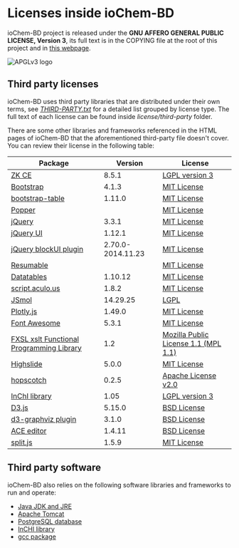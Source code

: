 # Licenses inside ioChem-BD

ioChem-BD project is released under the **GNU AFFERO GENERAL PUBLIC LICENSE, Version 3**, its full text is in the COPYING file at the root of this project and in [this webpage](https://www.gnu.org/licenses/agpl-3.0.html).

![APGLv3 logo](https://www.gnu.org/graphics/agplv3-with-text-162x68.png "GNU AFFERO GENERAL PUBLIC LICENSE, Version 3")

## Third party licenses

ioChem-BD uses third party libraries that are distributed under their own terms, see [*THIRD-PARTY.txt*](license/THIRD-PARTY.txt) for a detailed list grouped by license type. The full text of each license can be found inside *license/third-party* folder.

There are some other libraries and frameworks referenced in the HTML pages of ioChem-BD that the aforementioned third-party file doesn't cover. You can review their license in the following table:

| **Package** | **Version** |  **License** |
|--|--|--|
| [ZK CE](https://www.zkoss.org) | 8.5.1 | [LGPL version 3](http://www.gnu.org/licenses/lgpl-3.0.html) | 
| [Bootstrap](https://getbootstrap.com/) | 4.1.3 | [MIT License](http://www.opensource.org/licenses/mit-license.html) |
| [bootstrap-table](https://github.com/wenzhixin/bootstrap-table) | 1.11.0 |  [MIT License](http://www.opensource.org/licenses/mit-license.html) |
| [Popper](https://popper.js.org/) |  | [MIT License](http://www.opensource.org/licenses/mit-license.html) |
| [jQuery](https://jquery.org) | 3.3.1 | [MIT License](http://www.opensource.org/licenses/mit-license.html) |
| [jQuery UI](http://jqueryui.com) | 1.12.1 | [MIT License](http://www.opensource.org/licenses/mit-license.html) |
| [jQuery blockUI plugin](http://malsup.com/jquery/block/) | 2.70.0-2014.11.23 | [MIT License](http://www.opensource.org/licenses/mit-license.html) |
| [Resumable](http://github.com/23/resumable.js) |  | [MIT License](http://www.opensource.org/licenses/mit-license.html) |
| [Datatables](https://datatables.net) | 1.10.12 | [MIT License](http://www.opensource.org/licenses/mit-license.html) |
| [script.aculo.us](http://script.aculo.us) | 1.8.2 | [MIT License](http://www.opensource.org/licenses/mit-license.html) | 
| [JSmol](http://wiki.jmol.org/index.php/JSmol) | 14.29.25 | [LGPL](http://www.gnu.org/licenses/lgpl.html) |
| [Plotly.js](https://plot.ly/) | 1.49.0 | [MIT License](http://www.opensource.org/licenses/mit-license.html) |
| [Font Awesome](https://fontawesome.com) |  5.3.1 | [MIT License](http://www.opensource.org/licenses/mit-license.html) |
| [FXSL xslt Functional Programming Library](https://sourceforge.net/projects/fxsl)| 1.2 | [Mozilla Public License 1.1 (MPL 1.1)](https://www.mozilla.org/en-US/MPL/1.1/) |
| [Highslide](http://highslide.com/) | 5.0.0 | [MIT License](http://www.opensource.org/licenses/mit-license.html) |
| [hopscotch](http://linkedin.github.io/hopscotch/) | 0.2.5 | [Apache License v2.0](http://www.apache.org/licenses/LICENSE-2.0) |
| [InChI library](https://www.inchi-trust.org/) | 1.05 | [LGPL version 3](http://www.gnu.org/licenses/lgpl-3.0.html) | 
| [D3.js](https://d3.js) | 5.15.0 | [BSD License](https://opensource.org/licenses/BSD-3-Clause) |
| [d3-graphviz plugin](https://github.com/magjac/d3-graphviz) | 3.1.0 | [BSD License](https://opensource.org/licenses/BSD-3-Clause) |
| [ACE editor](https://ace.c9.io/) | 1.4.11 | [BSD License](https://opensource.org/licenses/BSD-3-Clause) |
| [split.js](https://split.js.org/) | 1.5.9 | [MIT License](http://www.opensource.org/licenses/mit-license.html) |


## Third party software

ioChem-BD also relies on the following software libraries and frameworks to run and operate: 
   * [Java JDK and JRE](https://www.oracle.com/technetwork/java/javase/archive-139210.html)
   * [Apache Tomcat](https://tomcat.apache.org/whoweare.html)
   * [PostgreSQL database](https://www.postgresql.org/about/)
   * [InCHI library](https://www.inchi-trust.org/)
   * [gcc package](https://gcc.gnu.org/about.html)   
